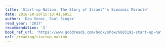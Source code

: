 ```yaml
---
title: 'Start-up Nation: The Story of Israel''s Economic Miracle'
date: 2018-10-20T15:10:41.685Z
author: 'Dan Senor, Saul Singer'
read_year: '2017'
recommendation: '3'
book_ref_url: 'https://www.goodreads.com/book/show/6885191-start-up-nation'
url: /reading/startup-nation
---
```


